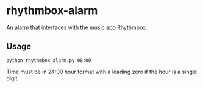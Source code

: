 # rhythmbox-alarm
An alarm that interfaces with the music app Rhythmbox.

## Usage
`python rhythmbox_alarm.py 08:00`

Time must be in 24:00 hour format with a leading zero if the hour is a single digit.

